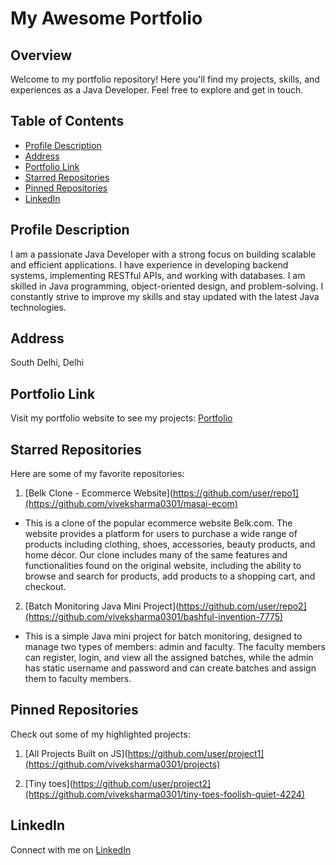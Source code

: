 # My Awesome Portfolio

## Overview
Welcome to my portfolio repository! Here you'll find my projects, skills, and experiences as a Java Developer. Feel free to explore and get in touch.

## Table of Contents
- [Profile Description](#profile-description)
- [Address](#address)
- [Portfolio Link](#portfolio-link)
- [Starred Repositories](#starred-repositories)
- [Pinned Repositories](#pinned-repositories)
- [LinkedIn](#linkedin)

## Profile Description
I am a passionate Java Developer with a strong focus on building scalable and efficient applications. I have experience in developing backend systems, implementing RESTful APIs, and working with databases. I am skilled in Java programming, object-oriented design, and problem-solving. I constantly strive to improve my skills and stay updated with the latest Java technologies.

## Address
South Delhi, Delhi

## Portfolio Link
Visit my portfolio website to see my projects: [Portfolio](https://viveksharma0301.github.io/)

## Starred Repositories
Here are some of my favorite repositories:

1. [Belk Clone - Ecommerce Website](https://github.com/user/repo1](https://github.com/viveksharma0301/masai-ecom)
- This is a clone of the popular ecommerce website Belk.com. The website provides a platform for users to purchase a wide range of products including clothing, shoes, accessories, beauty products, and home décor. Our clone includes many of the same features and functionalities found on the original website, including the ability to browse and search for products, add products to a shopping cart, and checkout.

2. [Batch Monitoring Java Mini Project](https://github.com/user/repo2](https://github.com/viveksharma0301/bashful-invention-7775) 
- This is a simple Java mini project for batch monitoring, designed to manage two types of members: admin and faculty. The faculty members can register, login, and view all the assigned batches, while the admin has static username and password and can create batches and assign them to faculty members.

## Pinned Repositories
Check out some of my highlighted projects:

1. [All Projects Built on JS](https://github.com/user/project1](https://github.com/viveksharma0301/projects)

2. [Tiny toes](https://github.com/user/project2](https://github.com/viveksharma0301/tiny-toes-foolish-quiet-4224)

## LinkedIn
Connect with me on [LinkedIn](https://www.linkedin.com/in/vivek-sharma-6ba258203/)
